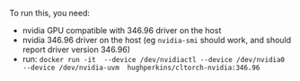 To run this, you need:
- nvidia GPU compatible with 346.96 driver on the host
- nvidia 346.96 driver on the host (eg `nvidia-smi` should work, and should report driver version 346.96)
- run: `docker run -it  --device /dev/nvidiactl --device /dev/nvidia0 --device /dev/nvidia-uvm  hughperkins/cltorch-nvidia:346.96`

